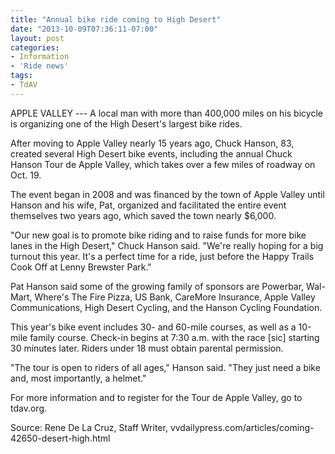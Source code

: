 ```yaml
---
title: "Annual bike ride coming to High Desert"
date: "2013-10-09T07:36:11-07:00"
layout: post
categories:
- Information
- 'Ride news'
tags:
- TdAV
---
```


APPLE VALLEY --- A local man with more than 400,000 miles on his bicycle is organizing one of the High Desert's largest bike rides.

After moving to Apple Valley nearly 15 years ago, Chuck Hanson, 83, created several High Desert bike events, including the annual Chuck Hanson Tour de Apple Valley, which takes over a few miles of roadway on Oct. 19.

The event began in 2008 and was financed by the town of Apple Valley until Hanson and his wife, Pat, organized and facilitated the entire event themselves two years ago, which saved the town nearly $6,000.

"Our new goal is to promote bike riding and to raise funds for more bike lanes in the High Desert," Chuck Hanson said. "We're really hoping for a big turnout this year. It's a perfect time for a ride, just before the Happy Trails Cook Off at Lenny Brewster Park."

Pat Hanson said some of the growing family of sponsors are Powerbar, Wal-Mart, Where's The Fire Pizza, US Bank, CareMore Insurance, Apple Valley Communications, High Desert Cycling, and the Hanson Cycling Foundation.

This year's bike event includes 30- and 60-mile courses, as well as a 10-mile family course. Check-in begins at 7:30 a.m. with the race \[sic\] starting 30 minutes later. Riders under 18 must obtain parental permission.

"The tour is open to riders of all ages," Hanson said. "They just need a bike and, most importantly, a helmet."

For more information and to register for the Tour de Apple Valley, go to tdav.org.

Source: Rene De La Cruz, Staff Writer, vvdailypress.com/articles/coming-42650-desert-high.html